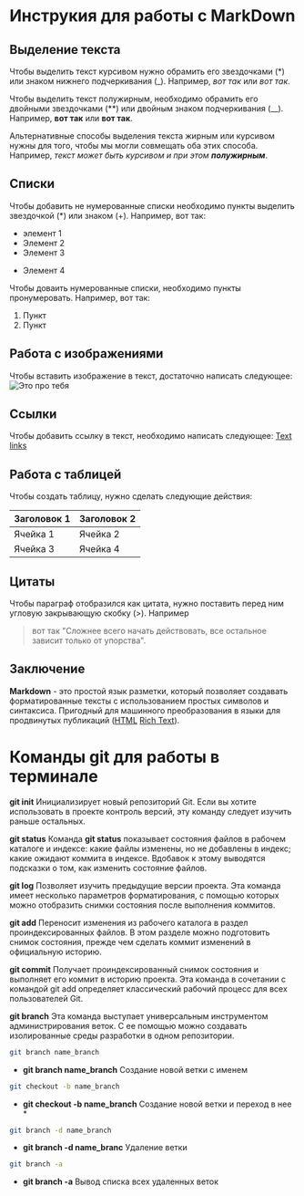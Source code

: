 # Инструкия для работы с MarkDown

## Выделение текста 

Чтобы выделить текст курсивом нужно обрамить его звездочками (*) или знаком нижнего подчеркивания (_). 
Например, *вот так* или _вот так_.

Чтобы выделить текст полужирным, необходимо обрамить его двойными звездочками (**) или двойным знаком подчеркивания (__).
Например, **вот так** или __вот так__.

Альтернативные способы выделения текста жирным или курсивом нужны для того, чтобы мы могли совмещать оба этих способа. Например, _текст может быть курсивом и при этом **полужирным**_.

## Списки 

Чтобы добавить не нумерованные списки необходимо пункты выделить звездочкой (*) или знаком (+).
Например, вот так:  
* элемент 1 
* Элемент 2 
* Элемент 3
+ Элемент 4 

Чтобы доваить нумерованные списки, необходимо пункты пронумеровать. 
Например, вот так: 
1. Пункт 
2. Пункт 


## Работа с изображениями 

Чтобы вставить изображение в текст, достаточно написать следующее: 
![Это про тебя](n0a4JcEmI28.jpg)

## Ссылки 

Чтобы добавить ссылку в текст, необходимо написать следующее: 
[Text links](https:/example.com)

## Работа с таблицей 

Чтобы создать таблицу, нужно сделать следующие действия: 

| Заголовок 1 | Заголовок 2 |
|-------------|-------------|
| Ячейка 1    | Ячейка 2    |  
| Ячейка 3    | Ячейка 4    | 

## Цитаты 

Чтобы параграф отобразился как цитата, нужно поставить перед ним угловую закрывающую скобку (>). 
Например 
> вот так "Сложнее всего начать действовать, все остальное зависит только от упорства". 

## Заключение 

**Markdown** - это простой язык разметки, который позволяет создавать форматированные тексты с использованием простых символов и синтаксиса. Пригодный для машинного преобразования в языки для продвинутых публикаций ([HTML](https://ru.wikipedia.org/wiki/HTML) [Rich Text](https://ru.wikipedia.org/wiki/Rich_Text_Format)). 

# Команды **git**  для работы в терминале  

**git init**
Инициализирует новый репозиторий Git. Если вы хотите использовать в проекте контроль версий, эту команду следует изучить раньше остальных.

**git status**
Команда **git status** показывает состояния файлов в рабочем каталоге и индексе: какие файлы изменены, но не добавлены в индекс; какие ожидают коммита в индексе. Вдобавок к этому выводятся подсказки о том, как изменить состояние файлов.

**git log**
Позволяет изучить предыдущие версии проекта. Эта команда имеет несколько параметров форматирования, с помощью которых можно отобразить снимки состояния после выполнения коммитов.

**git add**
Переносит изменения из рабочего каталога в раздел проиндексированных файлов. В этом разделе можно подготовить снимок состояния, прежде чем сделать коммит изменений в официальную историю.

**git commit**
Получает проиндексированный снимок состояния и выполняет его коммит в историю проекта. Эта команда в сочетании с командой git add определяет классический рабочий процесс для всех пользователей Git.

__git branch__
Эта команда выступает универсальным инструментом администрирования веток. С ее помощью можно создавать изолированные среды разработки в одном репозитории.

```sh
git branch name_branch
```
- **git branch name_branch** Создание новой ветки с именем 

```sh
git checkout -b name_branch 
```
- **git checkout -b name_branch** Создание новой ветки и переход в нее *

```sh 
git branch -d name_branch 
```
- **git branch -d name_branc** Удаление ветки 

```sh 
git branch -a 
```

- **git branch -a** Вывод списка всех удаленных веток


